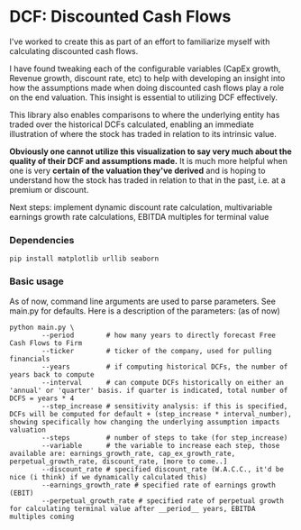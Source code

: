 # DCF: Discounted Cash Flows

I've worked to create this as part of an effort to familiarize myself with calculating discounted cash flows. 

I have found tweaking each of the configurable variables (CapEx growth, Revenue growth, discount rate, etc) to help with developing an insight into how the assumptions made when doing discounted cash flows play a role on the end valuation. This insight is essential to utilizing DCF effectively.

This library also enables comparisons to where the underlying entity has traded over the historical DCFs calculated, enabling an immediate illustration of where the stock has traded in relation to its intrinsic value.

**Obviously one cannot utilize this visualization to say very much about the quality of their DCF and assumptions made.** It is much more helpful when one is very __certain of the valuation they've derived__ and is hoping to understand how the stock has traded in relation to that in the past, i.e. at a premium or discount.

Next steps: implement dynamic discount rate calculation, multivariable earnings growth rate calculations, EBITDA multiples for terminal value

### Dependencies

```pip install matplotlib urllib seaborn```

### Basic usage

As of now, command line arguments are used to parse parameters. See main.py for defaults. Here is a description of the parameters: (as of now)

```
python main.py \
        --period        # how many years to directly forecast Free Cash Flows to Firm
        --ticker        # ticker of the company, used for pulling financials
        --years         # if computing historical DCFs, the number of years back to compute
        --interval      # can compute DCFs historically on either an 'annual' or 'quarter' basis. if quarter is indicated, total number of DCFS = years * 4
        --step_increase # sensitivity analysis: if this is specified, DCFs will be computed for default + (step_increase * interval_number), showing specifically how changing the underlying assumption impacts valuation
        --steps         # number of steps to take (for step_increase)
        --variable      # the variable to increase each step, those available are: earnings_growth_rate, cap_ex_growth_rate, perpetual_growth_rate, discount_rate, [more to come..]
        --discount_rate # specified discount_rate (W.A.C.C., it'd be nice (i think) if we dynamically calculated this)
        --earnings_growth_rate # specified rate of earnings growth (EBIT)
        --perpetual_growth_rate # specified rate of perpetual growth for calculating terminal value after __period__ years, EBITDA multiples coming
```
